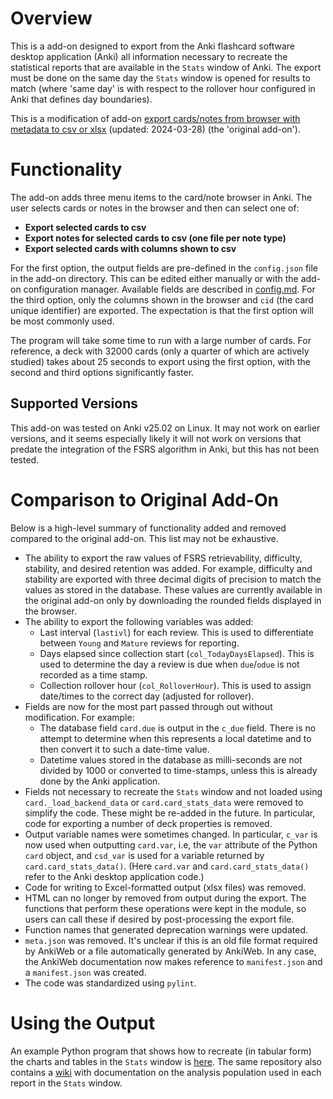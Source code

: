 # Overview

This is a add-on designed to export from the Anki flashcard software desktop
application (Anki) all information necessary to recreate the statistical
reports that are available in the `Stats` window of Anki. The export must
be done on the same day the `Stats` window is opened for results to match
(where 'same day' is with respect to the rollover hour configured in Anki that
defines day boundaries).

This is a modification of add-on [export cards/notes from browser with
metadata to csv or xlsx](https://ankiweb.net/shared/info/1967530655) (updated:
2024-03-28) (the 'original add-on').

# Functionality
The add-on adds three menu items to the card/note browser in Anki. The user
selects cards or notes in the browser and then can select one of:
- **Export selected cards to csv**
- **Export notes for selected cards to csv (one file per note type)**
- **Export selected cards with columns shown to csv**

For the first option, the output fields are pre-defined in the `config.json`
file in the add-on directory. This can be edited either manually or
with the add-on configuration manager. Available fields are described
in [config.md](config.md). For the third option, only the columns shown
in the browser and `cid` (the card unique identifier) are exported.
The expectation is that the first option will be most commonly used.

The program will take some time to run with a large number of cards.
For reference, a deck with 32000 cards (only a quarter of which are
actively studied) takes about 25 seconds to export using the first
option, with the second and third options significantly faster.

## Supported Versions

This add-on was tested on Anki v25.02 on Linux. It may not work on
earlier versions, and it seems especially likely it will not work on
versions that predate the integration of the FSRS algorithm in Anki, but
this has not been tested.

# Comparison to Original Add-On
Below is a high-level summary of functionality added and removed compared
to the original add-on. This list may not be exhaustive.
- The ability to export the raw values of FSRS retrievability, difficulty,
  stability, and desired retention was added. For example, difficulty and
  stability are exported with three decimal digits of precision to match
  the values as stored in the database. These values are currently available
  in the original add-on only by downloading the rounded fields displayed
  in the browser.
- The ability to export the following variables was added:
  - Last interval (`lastivl`) for each review. This is used to differentiate
    between `Young` and `Mature` reviews for reporting.
  - Days elapsed since collection start (`col_TodayDaysElapsed`). This is used
    to determine the day a review is due when `due`/`odue` is not recorded
    as a time stamp.
  - Collection rollover hour (`col_RolloverHour`). This is used to assign
    date/times to the correct day (adjusted for rollover).
- Fields are now for the most part passed through out without modification. For
  example:
  - The database field `card.due` is output in the `c_due` field. There is no
    attempt to determine when this represents a local datetime and to then 
    convert it to such a date-time value.
  - Datetime values stored in the database as milli-seconds are not divided by
    1000 or converted to time-stamps, unless this is already done by the Anki
    application.
- Fields not necessary to recreate the `Stats` window and not loaded using 
  `card._load_backend_data` or `card.card_stats_data` were removed to simplify
  the code. These might be re-added in the future. In particular, code for
  exporting a number of deck properties is removed.
- Output variable names were sometimes changed. In particular, `c_var` is now
  used when outputting `card.var`, i.e, the `var` attribute of the Python `card`
  object, and `csd_var` is used for a variable returned by
  `card.card_stats_data()`. (Here `card.var` and `card.card_stats_data()` refer
  to the Anki desktop application code.)
- Code for writing to Excel-formatted output (xlsx files) was removed.
- HTML can no longer by removed from output during the export. The functions
  that perform these operations were kept in the module, so users can call these
  if desired by post-processing the export file.
- Function names that generated deprecation warnings were updated.
- `meta.json` was removed. It's unclear if this is an old file format required
  by AnkiWeb or a file automatically generated by AnkiWeb. In any case, the
  AnkiWeb documentation now makes reference to `manifest.json` and a
  `manifest.json` was created.
- The code was standardized using `pylint`.

# Using the Output
An example Python program that shows how to recreate (in tabular form) the
charts and tables in the `Stats` window is
[here](https://github.com/ghrgriner/anki-stats). The same repository also
contains a [wiki](https://github.com/ghrgriner/anki-stats/wiki) with
documentation on the analysis population used in each report in the `Stats`
window.
